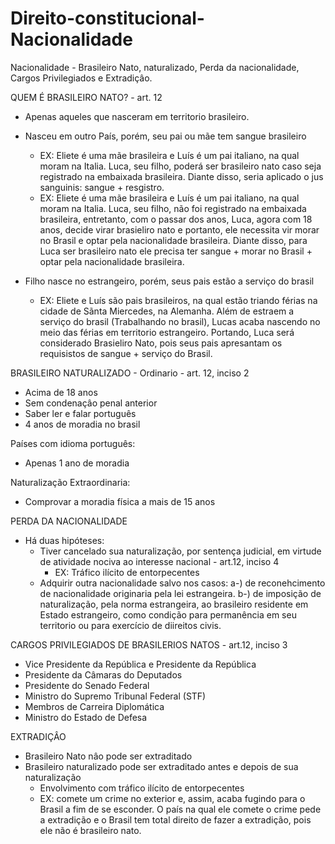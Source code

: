 # Direito-constitucional-Nacionalidade
Nacionalidade - Brasileiro Nato, naturalizado, Perda da nacionalidade, Cargos Privilegiados e Extradiçâo.

QUEM É BRASILEIRO NATO? - art. 12
 - Apenas aqueles que nasceram em territorio brasileiro.
 - Nasceu em outro País, porém, seu pai ou mãe tem sangue brasileiro 
 
     - EX: Eliete é uma mãe brasileira e Luís é um pai italiano, na qual moram na Italia. Luca, seu filho, poderá ser brasileiro nato caso seja registrado na embaixada brasileira. Diante disso, seria aplicado o jus sanguinis: sangue + resgistro.          
     - EX: Eliete é uma mãe brasileira e Luís é um pai italiano, na qual moram na Italia. Luca, seu filho, não foi registrado na embaixada brasileira, entretanto, com o passar dos anos, Luca, agora com 18 anos, decide virar brasieliro nato e portanto, ele necessita vir morar no Brasil e optar pela nacionalidade brasileira. Diante disso, para Luca ser brasileiro nato ele precisa ter sangue + morar no Brasil + optar pela nacionalidade brasileira.
 
 - Filho nasce no estrangeiro, porém, seus pais estão a serviço do brasil
     - EX: Eliete e Luís são pais brasileiros, na qual estão triando férias na cidade de Sãnta Miercedes, na Alemanha. Além de estraem a serviço do brasil (Trabalhando no brasil), Lucas acaba nascendo no meio das férias em territorio estrangeiro. Portando, Luca será considerado Brasieliro Nato, pois seus pais apresantam os requisistos de sangue + serviço do Brasil.
 
BRASILEIRO NATURALIZADO - Ordinario - art. 12, inciso 2
 - Acima de 18 anos
 - Sem condenaçâo penal anterior
 - Saber ler e falar português
 - 4 anos de moradia no brasil
 
 Países com idioma português:
 - Apenas 1 ano de moradia
 
 Naturalização Extraordinaria:
 - Comprovar a moradia física a mais de 15 anos

PERDA DA NACIONALIDADE
- Há duas hipóteses:
  - Tiver cancelado sua naturalização, por sentença judicial, em virtude de atividade nociva ao interesse nacional - art.12, inciso 4
    - EX: Tráfico ilícito de entorpecentes
  - Adquirir outra nacionalidade salvo nos casos:
    a-) de reconehcimento de nacionalidade originaria pela lei estrangeira.
    b-) de imposição de naturalização, pela norma estrangeira, ao brasileiro residente em Estado estrangeiro, como condição para permanência em seu territorio ou para exercício de diireitos civis. 
    
CARGOS PRIVILEGIADOS DE BRASILERIOS NATOS - art.12, inciso 3
- Vice Presidente da República e Presidente da República
- Presidente da Câmaras do Deputados
- Presidente do Senado Federal
- Ministro do Supremo Tribunal Federal (STF)
- Membros de Carreira Diplomática
- Ministro do Estado de Defesa

EXTRADIÇÂO 
- Brasileiro Nato nâo pode ser extraditado
- Brasileiro naturalizado pode ser extraditado antes e depois de sua naturalização
  - Envolvimento com tráfico ilícito de entorpecentes
  - EX: comete um crime no exterior e, assim, acaba fugindo para o Brasil a fim de se esconder. O país na qual ele comete o crime pede a extradição e o Brasil tem total direito de fazer a extradição, pois ele não é brasileiro nato.
 
 


